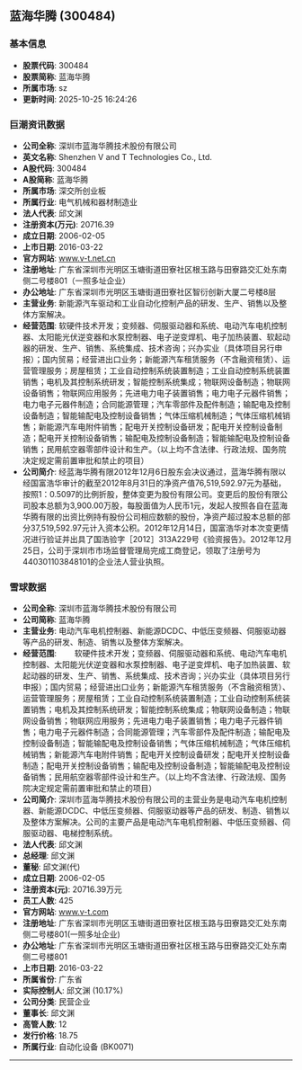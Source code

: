 ## 蓝海华腾 (300484)

### 基本信息

- **股票代码**: 300484
- **股票简称**: 蓝海华腾
- **所属市场**: sz
- **更新时间**: 2025-10-25 16:24:26

### 巨潮资讯数据

- **公司全称**: 深圳市蓝海华腾技术股份有限公司
- **英文名称**: Shenzhen V and T Technologies Co., Ltd.
- **A股代码**: 300484
- **A股简称**: 蓝海华腾
- **所属市场**: 深交所创业板
- **所属行业**: 电气机械和器材制造业
- **法人代表**: 邱文渊
- **注册资本(万元)**: 20716.39
- **成立日期**: 2006-02-05
- **上市日期**: 2016-03-22
- **官方网站**: www.v-t.net.cn
- **注册地址**: 广东省深圳市光明区玉塘街道田寮社区根玉路与田寮路交汇处东南侧二号楼801（一照多址企业）
- **办公地址**: 广东省深圳市光明区玉塘街道田寮社区智衍创新大厦二号楼8层
- **主营业务**: 新能源汽车驱动和工业自动化控制产品的研发、生产、销售以及整体方案解决。
- **经营范围**: 软硬件技术开发；变频器、伺服驱动器和系统、电动汽车电机控制器、太阳能光伏逆变器和水泵控制器、电子逆变焊机、电子加热装置、软起动器的研发、生产、销售、系统集成、技术咨询；兴办实业（具体项目另行申报）；国内贸易；经营进出口业务；新能源汽车租赁服务（不含融资租赁）、运营管理服务；房屋租赁；工业自动控制系统装置制造；工业自动控制系统装置销售；电机及其控制系统研发；智能控制系统集成；物联网设备制造；物联网设备销售；物联网应用服务；先进电力电子装置销售；电力电子元器件销售；电力电子元器件制造；合同能源管理；汽车零部件及配件制造；输配电及控制设备制造；智能输配电及控制设备销售；气体压缩机械制造；气体压缩机械销售；新能源汽车电附件销售；配电开关控制设备研发；配电开关控制设备制造；配电开关控制设备销售；输配电及控制设备制造；智能输配电及控制设备销售；民用航空器零部件设计和生产。（以上均不含法律、行政法规、国务院决定规定需前置审批和禁止的项目）
- **公司简介**: 经蓝海华腾有限2012年12月6日股东会决议通过，蓝海华腾有限以经国富浩华审计的截至2012年8月31日的净资产值76,519,592.97元为基础，按照1：0.5097的比例折股，整体变更为股份有限公司。变更后的股份有限公司股本总额为3,900.00万股，每股面值为人民币1元，发起人按照各自在蓝海华腾有限的出资比例持有股份公司相应数额的股份，净资产超过股本总额的部分37,519,592.97元计入资本公积。2012年12月14日，国富浩华对本次变更情况进行验证并出具了国浩验字［2012］313A229号《验资报告》。2012年12月25日，公司于深圳市市场监督管理局完成工商登记，领取了注册号为440301103848101的企业法人营业执照。

### 雪球数据

- **公司全称**: 深圳市蓝海华腾技术股份有限公司
- **公司简称**: 蓝海华腾
- **主营业务**: 电动汽车电机控制器、新能源DCDC、中低压变频器、伺服驱动器等产品的研发、制造、销售以及整体方案解决。
- **经营范围**: 　　软硬件技术开发；变频器、伺服驱动器和系统、电动汽车电机控制器、太阳能光伏逆变器和水泵控制器、电子逆变焊机、电子加热装置、软起动器的研发、生产、销售、系统集成、技术咨询；兴办实业（具体项目另行申报）；国内贸易；经营进出口业务；新能源汽车租赁服务（不含融资租赁）、运营管理服务；房屋租赁；工业自动控制系统装置制造；工业自动控制系统装置销售；电机及其控制系统研发；智能控制系统集成；物联网设备制造；物联网设备销售；物联网应用服务；先进电力电子装置销售；电力电子元器件销售；电力电子元器件制造；合同能源管理；汽车零部件及配件制造；输配电及控制设备制造；智能输配电及控制设备销售；气体压缩机械制造；气体压缩机械销售；新能源汽车电附件销售；配电开关控制设备研发；配电开关控制设备制造；配电开关控制设备销售；输配电及控制设备制造；智能输配电及控制设备销售；民用航空器零部件设计和生产。（以上均不含法律、行政法规、国务院决定规定需前置审批和禁止的项目）
- **公司简介**: 深圳市蓝海华腾技术股份有限公司的主营业务是电动汽车电机控制器、新能源DCDC、中低压变频器、伺服驱动器等产品的研发、制造、销售以及整体方案解决。公司的主要产品是电动汽车电机控制器、中低压变频器、伺服驱动器、电梯控制系统。
- **法人代表**: 邱文渊
- **总经理**: 邱文渊
- **董秘**: 邱文渊(代)
- **成立日期**: 2006-02-05
- **注册资本(元)**: 20716.39万元
- **员工人数**: 425
- **官方网站**: www.v-t.com
- **注册地址**: 广东省深圳市光明区玉塘街道田寮社区根玉路与田寮路交汇处东南侧二号楼801(一照多址企业)
- **办公地址**: 广东省深圳市光明区玉塘街道田寮社区根玉路与田寮路交汇处东南侧二号楼801
- **上市日期**: 2016-03-22
- **所属省份**: 广东省
- **实际控制人**: 邱文渊 (10.17%)
- **公司分类**: 民营企业
- **董事长**: 邱文渊
- **高管人数**: 12
- **发行价格**: 18.75
- **所属行业**: 自动化设备 (BK0071)

---